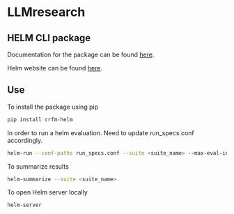 # LLMresearch

## HELM CLI package

Documentation for the package can be found [here](https://crfm-helm.readthedocs.io/en/latest/).

Helm website can be found [here](https://crfm.stanford.edu/helm/latest/?).

## Use
To install the package using pip
```bash
pip install crfm-helm
```

In order to run a helm evaluation. Need to update run_specs.conf accordingly.
```bash
helm-run --conf-paths run_specs.conf --suite <suite_name> --max-eval-instances <num>
```

To summarize results
```bash
helm-summarize --suite <suite_name>
```

To open Helm server locally
```bash
helm-server
```
